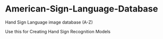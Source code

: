 # American-Sign-Language-Database
Hand Sign Language image database (A-Z)


Use this for Creating Hand Sign Recognition Models
